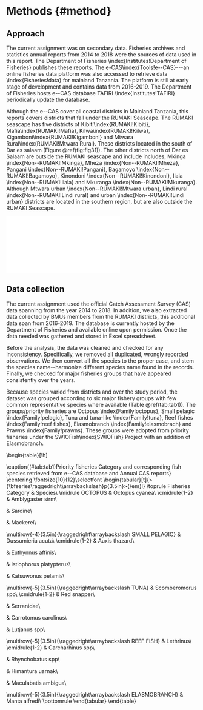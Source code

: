 # Methods {#method}



## Approach
The current assignment was on secondary data. Fisheries archives and statistics annual reports from 2014 to 2018 were the sources of data used in this report. The  Department of Fisheries \index{Institutes!Department of Fisheries} publishes these reports. The e-CAS\index{Tools!e--CAS}---an online fisheries data platform was also accessed to retrieve data \index{Fisheries!data} for mainland Tanzania. The platform is still at early stage of development and contains data from 2016-2019. The Department of Fisheries hosts e--CAS database TAFIRI \index{Institutes!TAFIRI} periodically update the database.

Although the e--CAS cover all coastal districts in Mainland Tanzania, this reports covers districts that fall under the RUMAKI Seascape. The RUMAKI seascape has five districts of Kibiti\index{RUMAKI!Kibiti}, Mafia\index{RUMAKI!Mafia}, Kilwa\index{RUMAKI!Kilwa}, Kigamboni\index{RUMAKI!Kigamboni} and Mtwara Rural\index{RUMAKI!Mtwara Rural}. These districts located in the south of Dar es salaam (Figure \@ref(fig:fig31)). The other districts north of Dar es Salaam are outside the RUMAKI seascape and include includes, Mkinga \index{Non--RUMAKI!Mkinga}, Mheza \index{Non--RUMAKI!Mheza}, Pangani \index{Non--RUMAKI!Pangani}, Bagamoyo \index{Non--RUMAKI!Bagamoyo}, Kinondoni \index{Non--RUMAKI!Kinondoni}, Ilala \index{Non--RUMAKI!Ilala} and Mkuranga \index{Non--RUMAKI!Mkuranga}. Although Mtwara urban \index{Non--RUMAKI!Mtwara urban}, Lindi rural \index{Non--RUMAKI!Lindi rural} and urban \index{Non--RUMAKI!Lindi urban} districts are located in the southern region, but are also outside the RUMAKI Seascape.





















![(\#fig:fig31)A Map of Coastal Tanzania split into north (left panel) and south (right panel). The contour lines are drawn based on Tanaka technique](03-method_files/figure-latex/fig31-1.pdf) 






















## Data collection
The current assignment used the official Catch Assessment Survey (CAS) data spanning from the year 2014 to 2018. In addition, we also extracted data collected by BMUs members from the RUMAKI districts, this additional data span from 2016-2019. The database is currently hosted by the Department of Fisheries and available online upon permission. Once the data needed was gathered and stored in Excel spreadsheet. 

Before the analysis, the data was cleaned and checked for any inconsistency. Specifically, we removed all duplicated, wrongly recorded observations. We then convert all the species to the proper case, and stem the species name--harmonize different species name found in the records. Finally, we checked for major fisheries groups that have appeared consistently over the years. 

Because species varied from districts and over the study period, the dataset was grouped according to six major  fishery groups with few common representative species where available (Table \@ref(tab:tab1)). The groups/priority fisheries are Octopus \index{Family!octopus}, Small pelagic \index{Family!pelagic}, Tuna and tuna-like \index{Family!tuna}, Reef fishes \index{Family!reef fishes}, Elasmobranch \index{Family!elasmobrach} and Prawns \index{Family!prawns}. These groups were adopted from priority fisheries under the SWIOFish\index{SWIOFish} Project with an addition of Elasmobranch.  


\begin{table}[!h]

\caption{(\#tab:tab1)Priority fisheries Category and corresponding  fish species retrieved from e--CAS database and Annual CAS reports}
\centering
\fontsize{10}{12}\selectfont
\begin{tabular}[t]{>{\bfseries\raggedright\arraybackslash}p{3.5in}>{\em}l}
\toprule
Fisheries Category & Species\\
\midrule
OCTOPUS & Octopus cyanea\\
\cmidrule{1-2}
 & Amblygaster sirm\\

 & Sardine\\

 & Mackerel\\

\multirow{-4}{3.5in}{\raggedright\arraybackslash SMALL PELAGIC} & Dussumieria acuta\\
\cmidrule{1-2}
 & Auxis thazard\\

 & Euthynnus affinis\\

 & Istiophorus platypterus\\

 & Katsuwonus pelamis\\

\multirow{-5}{3.5in}{\raggedright\arraybackslash TUNA} & Scomberomorus spp\\
\cmidrule{1-2}
 & Red snapper\\

 & Serranidae\\

 & Carrotomus carolinus\\

 & Lutjanus spp\\

\multirow{-5}{3.5in}{\raggedright\arraybackslash REEF FISH} & Lethrinus\\
\cmidrule{1-2}
 & Carcharhinus spp\\

 & Rhynchobatus spp\\

 & Himantura uarnak\\

 & Maculabatis ambigua\\

\multirow{-5}{3.5in}{\raggedright\arraybackslash ELASMOBRANCH} & Manta alfredi\\
\bottomrule
\end{tabular}
\end{table}
